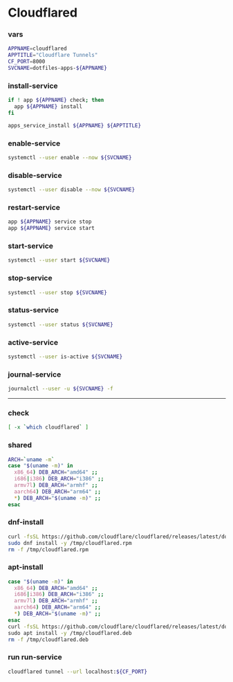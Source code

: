 # Cloudflared

### vars
```sh
APPNAME=cloudflared
APPTITLE="Cloudflare Tunnels"
CF_PORT=8000
SVCNAME=dotfiles-apps-${APPNAME}
```

### install-service
```sh
if ! app ${APPNAME} check; then
  app ${APPNAME} install
fi

apps_service_install ${APPNAME} ${APPTITLE}
```

### enable-service
```sh
systemctl --user enable --now ${SVCNAME}
```

### disable-service
```sh
systemctl --user disable --now ${SVCNAME}
```

### restart-service
```sh
app ${APPNAME} service stop
app ${APPNAME} service start
```

### start-service
```sh
systemctl --user start ${SVCNAME}
```

### stop-service
```sh
systemctl --user stop ${SVCNAME}
```

### status-service
```sh
systemctl --user status ${SVCNAME}
```

### active-service
```sh
systemctl --user is-active ${SVCNAME}
```

### journal-service
```sh
journalctl --user -u ${SVCNAME} -f
```

---

### check
```sh
[ -x `which cloudflared` ]
```


### shared
```sh
ARCH=`uname -m`
case "$(uname -m)" in
  x86_64) DEB_ARCH="amd64" ;;
  i686|i386) DEB_ARCH="i386" ;;
  armv7l) DEB_ARCH="armhf" ;;
  aarch64) DEB_ARCH="arm64" ;;
  *) DEB_ARCH="$(uname -m)" ;;
esac
```

### dnf-install
```sh
curl -fsSL https://github.com/cloudflare/cloudflared/releases/latest/download/cloudflared-linux-${ARCH}.rpm -o /tmp/cloudflared.rpm
sudo dnf install -y /tmp/cloudflared.rpm
rm -f /tmp/cloudflared.rpm
```

### apt-install
```sh
case "$(uname -m)" in
  x86_64) DEB_ARCH="amd64" ;;
  i686|i386) DEB_ARCH="i386" ;;
  armv7l) DEB_ARCH="armhf" ;;
  aarch64) DEB_ARCH="arm64" ;;
  *) DEB_ARCH="$(uname -m)" ;;
esac
curl -fsSL https://github.com/cloudflare/cloudflared/releases/latest/download/cloudflared-linux-${DEB_ARCH}.deb -o /tmp/cloudflared.deb \
sudo apt install -y /tmp/cloudflared.deb
rm -f /tmp/cloudflared.deb
```

### run run-service
```sh
cloudflared tunnel --url localhost:${CF_PORT}
```
